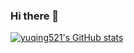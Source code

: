 ### Hi there 👋

[![yuqing521's GitHub stats](https://github-readme-stats.vercel.app/api?username=yuqing521)](https://github.com/yuqing521/github-readme-stats)

<!--
**yuqing521/yuqing521** is a ✨ _special_ ✨ repository because its `README.md` (this file) appears on your GitHub profile.

Here are some ideas to get you started:

- 🔭 I’m currently working on ...
- 🌱 I’m currently learning ...
- 👯 I’m looking to collaborate on ...
- 🤔 I’m looking for help with ...
- 💬 Ask me about ...
- 📫 How to reach me: ...
- 😄 Pronouns: ...
- ⚡ Fun fact: ...
-->
